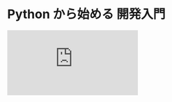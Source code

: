 # Python から始める 開発入門

[![](http://embed.pixiv.net/decorate.php?illust_id=51804640)](http://pixiv.net/i/51804640)

